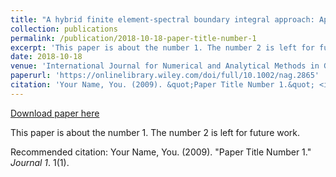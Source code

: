 ```yaml
---
title: "A hybrid finite element‐spectral boundary integral approach: Applications to dynamic rupture modeling in unbounded domains"
collection: publications
permalink: /publication/2018-10-18-paper-title-number-1
excerpt: 'This paper is about the number 1. The number 2 is left for future work.'
date: 2018-10-18
venue: 'International Journal for Numerical and Analytical Methods in Geomechanics'
paperurl: 'https://onlinelibrary.wiley.com/doi/full/10.1002/nag.2865'
citation: 'Your Name, You. (2009). &quot;Paper Title Number 1.&quot; <i>Journal 1</i>. 1(1).'
---
```


<a href='https://onlinelibrary.wiley.com/doi/full/10.1002/nag.2865'>Download paper here</a>

This paper is about the number 1. The number 2 is left for future work.

Recommended citation: Your Name, You. (2009). "Paper Title Number 1." <i>Journal 1</i>. 1(1).